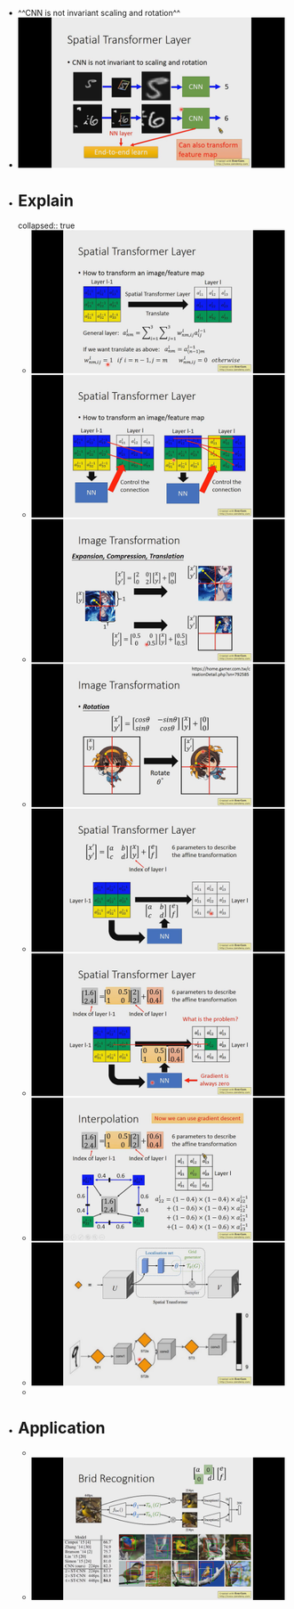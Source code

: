 - ^^CNN is not invariant scaling and rotation^^
- ![image.png](../assets/image_1701705896960_0.png)
- # Explain
  collapsed:: true
	- ![image.png](../assets/image_1701916848104_0.png)
	- ![image.png](../assets/image_1701916795223_0.png)
	- ![image.png](../assets/image_1701916984328_0.png)
	- ![image.png](../assets/image_1701917095407_0.png)
	- ![image.png](../assets/image_1701917178931_0.png)
	- ![image.png](../assets/image_1701917596694_0.png)
	- ![image.png](../assets/image_1701917906807_0.png)
	- ![image.png](../assets/image_1701918051285_0.png)
	-
- # Application
	-
	- ![image.png](../assets/image_1701918445072_0.png)